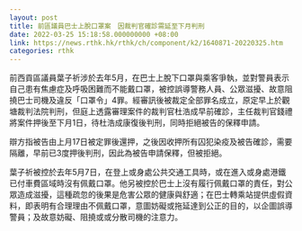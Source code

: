 ```yaml
---
layout: post
title: 前區議員巴士上脫口罩案　因裁判官確診需延至下月判刑
date: 2022-03-25 15:18:58.000000000 +08:00
link: https://news.rthk.hk/rthk/ch/component/k2/1640871-20220325.htm
categories: rthk
---
```


前西貢區議員葉子祈涉於去年5月，在巴士上脫下口罩與乘客爭執，並對警員表示自己患有焦慮症及呼吸困難而不能戴口罩，被控誤導警務人員、公眾滋擾、故意阻撓巴士司機及違反「口罩令」4罪。經審訊後被裁定全部罪名成立，原定早上於觀塘裁判法院判刑，但庭上透露審理案件的裁判官杜浩成早前確診，主任裁判官錢禮將案件押後至下月1日，待杜浩成康復後判刑，同時拒絕被告的保釋申請。

辯方指被告由上月17日被定罪後還押，之後因收押所有囚犯染疫及被告確診，需要隔離，早前已3度押後判刑，因此為被告申請保釋，但被拒絕。

葉子祈被控於去年5月7日，在登上或身處公共交通工具時，或在進入或身處港鐵已付車費區域時沒有佩戴口罩。他另被控於巴士上沒有履行佩戴口罩的責任，對公眾造成滋擾，這種疏忽的後果是危害公眾的健康與舒適；在巴士轉乘站提供虛假資料，即表明有合理理由不佩戴口罩，意圖妨礙或拖延達到公正的目的，以企圖誤導警員；及故意妨礙、阻撓或或分散司機的注意力。
